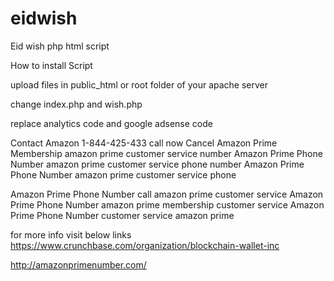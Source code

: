 # eidwish
Eid wish php html script

How to install Script

upload files in public_html or root folder of your apache server

change index.php and wish.php

replace analytics code and google adsense code

Contact Amazon 1-844-425-433 call now
Cancel Amazon Prime Membership
amazon prime customer service number 
Amazon Prime Phone Number
amazon prime customer service phone number
Amazon Prime Phone Number
amazon prime customer service phone

Amazon Prime Phone Number 
call amazon prime customer service
Amazon Prime Phone Number
amazon prime membership customer service 
Amazon Prime Phone Number
customer service amazon prime


for more info visit below links
https://www.crunchbase.com/organization/blockchain-wallet-inc

http://amazonprimenumber.com/
